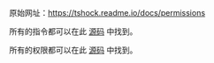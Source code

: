 原始网址：<https://tshock.readme.io/docs/permissions>

所有的指令都可以在此 [源码](https://github.com/NyxStudios/TShock/blob/general-devel/TShockAPI/Commands.cs) 中找到。

所有的权限都可以在此 [源码](https://github.com/NyxStudios/TShock/blob/general-devel/TShockAPI/Permissions.cs) 中找到。
